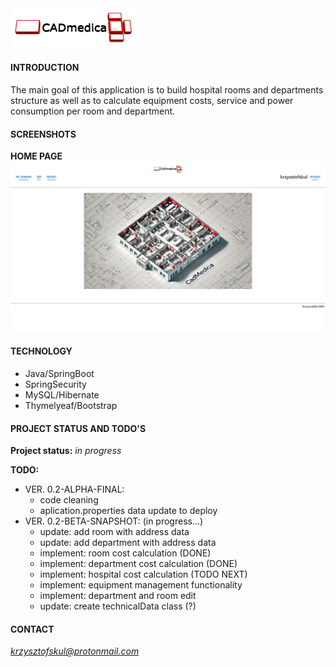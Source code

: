 <img src="./src/main/resources/static/img/CADmedica.jpg" width="200px"/>  

#### INTRODUCTION
The main goal of this application is to build hospital rooms and departments structure as well as to calculate equipment costs, service and power consumption per room and department.

#### SCREENSHOTS
**HOME PAGE**  
<img src="./src/main/resources/static/img/readme/homepage-01.jpg" width="720px"/>   

#### TECHNOLOGY
* Java/SpringBoot
* SpringSecurity  
* MySQL/Hibernate  
* Thymelyeaf/Bootstrap

#### PROJECT STATUS AND TODO'S

**Project status:** *in progress*  

**TODO:**  

* VER. 0.2-ALPHA-FINAL:  
    * code cleaning  
    * aplication.properties data update to deploy  
* VER. 0.2-BETA-SNAPSHOT:  (in progress...)
    * update: add room with address data  
    * update: add department with address data  
    * implement: room cost calculation (DONE)  
    * implement: department cost calculation (DONE)  
    * implement: hospital cost calculation  (TODO NEXT)  
    * implement: equipment management functionality  
    * implement: department and room edit  
    * update: create technicalData class (?) 
    
#### CONTACT
*krzysztofskul@protonmail.com*
